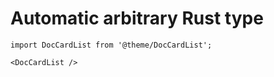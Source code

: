 # Automatic arbitrary Rust type

```mdx-code-block
import DocCardList from '@theme/DocCardList';

<DocCardList />
```
